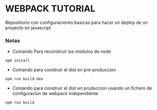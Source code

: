 
# WEBPACK TUTORIAL

Repositiorio con configuraciones basicas para hacer un deploy de un proyecto en javascript

### Notas

- Comando Para reconstruir los modulos de node
```
npm install
```

- Comando para construir el dist en pre-produccion

```
npm run build:dev
```

- Comando para construir el dist en produccion usando un fichero de configuracion de webpack independiente

```
npm run build
```
